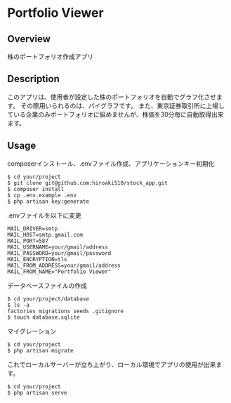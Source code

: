 # Portfolio Viewer

## Overview
株のポートフォリオ作成アプリ

## Description
このアプリは、使用者が設定した株のポートフォリオを自動でグラフ化させます。
その際用いられるのは、パイグラフです。
また、東京証券取引所に上場している企業のみポートフォリオに組めませんが、株価を30分毎に自動取得出来ます。

## Usage
composerインストール、.envファイル作成、アプリケーションキー初期化
```
$ cd your/project
$ git clone git@github.com:hiroaki510/stock_app.git
$ composer install
$ cp .env.example .env
$ php artisan key:generate
```
.envファイルを以下に変更
```
MAIL_DRIVER=smtp
MAIL_HOST=smtp.gmail.com
MAIL_PORT=587
MAIL_USERNAME=your/gmail/address
MAIL_PASSWORD=your/gmail/password
MAIL_ENCRYPTION=tls
MAIL_FROM_ADDRESS=your/gmail/address
MAIL_FROM_NAME="Portfolio Viewer"
```
データベースファイルの作成
```
$ cd your/project/database
$ ls -a
factories migrations seeds .gitignore
$ touch database.sqlite
```
マイグレーション
```
$ cd your/project
$ php artisan migrate
```
これでローカルサーバーが立ち上がり、ローカル環境でアプリの使用が出来ます。
```
$ cd your/project
$ php artisan serve
```

